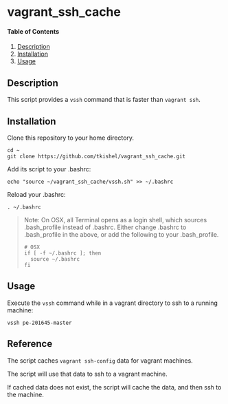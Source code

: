 # vagrant_ssh_cache

#### Table of Contents

1. [Description](#description)
1. [Installation](#installation)
1. [Usage](#usage)

## Description

This script provides a `vssh` command that is faster than `vagrant ssh`.

## Installation

Clone this repository to your home directory.

~~~
cd ~
git clone https://github.com/tkishel/vagrant_ssh_cache.git
~~~

Add its script to your .bashrc:

~~~
echo "source ~/vagrant_ssh_cache/vssh.sh" >> ~/.bashrc
~~~

Reload your .bashrc:

~~~
. ~/.bashrc
~~~

> Note: On OSX, all Terminal opens as a login shell, which sources .bash_profile instead of .bashrc. Either change .bashrc to .bash_profile in the above, or add the following to your .bash_profile.
>
> ~~~
> # OSX
> if [ -f ~/.bashrc ]; then
>   source ~/.bashrc
> fi
> ~~~

## Usage

Execute the `vssh` command while in a vagrant directory to ssh to a running machine:

~~~
vssh pe-201645-master
~~~

## Reference

The script caches `vagrant ssh-config` data for vagrant machines.

The script will use that data to ssh to a vagrant machine.

If cached data does not exist, the script will cache the data, and then ssh to the machine.
